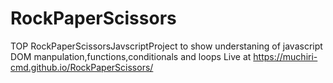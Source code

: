 # RockPaperScissors
TOP RockPaperScissorsJavscriptProject to show understaning of javascript DOM manpulation,functions,conditionals and loops 
Live at https://muchiri-cmd.github.io/RockPaperScissors/
